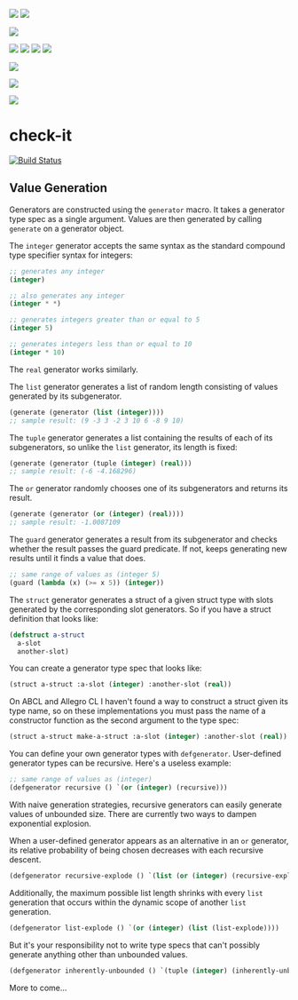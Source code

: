 ![](http://www.textfiles.com/underconstruction/HoHotSpringsBath9452ssunder_construction_fire.gif) ![](http://www.textfiles.com/underconstruction/yoyosemitegorge3116Constructionbarmove33.gif)

![](http://www.textfiles.com/underconstruction/ColosseumStadium8141cuteconstruct.gif)

![](http://www.textfiles.com/underconstruction/HoHollywoodAgency7728construct4.gif) ![](http://www.textfiles.com/underconstruction/HeHeartlandGarden5828constructionuc3.gif) ![](http://www.textfiles.com/underconstruction/HoHollywoodChateau4647imagesunderconstruction.gif) ![](http://www.textfiles.com/underconstruction/CoColosseumPressbox6848picsconstruction.gif)

![](http://www.textfiles.com/underconstruction/EnEnchantedForestFountain4640underconunderconstruction2.gif)

![](http://www.textfiles.com/underconstruction/ththe300exhavenunderconstruction.gif)

![](http://www.textfiles.com/underconstruction/CaCapeCanaveralHall8606gifsunderconstruction.gif)

# check-it

[![Build Status](https://travis-ci.org/DalekBaldwin/check-it.svg?branch=master)](https://travis-ci.org/DalekBaldwin/check-it)

## Value Generation

Generators are constructed using the `generator` macro. It takes a generator type spec as a single argument. Values are then generated by calling `generate` on a generator object.

The `integer` generator accepts the same syntax as the standard compound type specifier syntax for integers:

```lisp
;; generates any integer
(integer)

;; also generates any integer
(integer * *)

;; generates integers greater than or equal to 5
(integer 5)

;; generates integers less than or equal to 10
(integer * 10)
```

The `real` generator works similarly.

The `list` generator generates a list of random length consisting of values generated by its subgenerator.

```lisp
(generate (generator (list (integer))))
;; sample result: (9 -3 3 -2 3 10 6 -8 9 10)
```

The `tuple` generator generates a list containing the results of each of its subgenerators, so unlike the `list` generator, its length is fixed:

```lisp
(generate (generator (tuple (integer) (real)))
;; sample result: (-6 -4.168296)
```

The `or` generator randomly chooses one of its subgenerators and returns its result.

```lisp
(generate (generator (or (integer) (real))))
;; sample result: -1.0087109
```

The `guard` generator generates a result from its subgenerator and checks whether the result passes the guard predicate. If not, keeps generating new results until it finds a value that does.

```lisp
;; same range of values as (integer 5)
(guard (lambda (x) (>= x 5)) (integer))
```

The `struct` generator generates a struct of a given struct type with slots generated by the corresponding slot generators. So if you have a struct definition that looks like:

```lisp
(defstruct a-struct
  a-slot
  another-slot)
```

You can create a generator type spec that looks like:

```lisp
(struct a-struct :a-slot (integer) :another-slot (real))
```

On ABCL and Allegro CL I haven't found a way to construct a struct given its type name, so on these implementations you must pass the name of a constructor function as the second argument to the type spec:

```lisp
(struct a-struct make-a-struct :a-slot (integer) :another-slot (real))
```

You can define your own generator types with `defgenerator`. User-defined generator types can be recursive. Here's a useless example:

```lisp
;; same range of values as (integer)
(defgenerator recursive () `(or (integer) (recursive)))
```

With naive generation strategies, recursive generators can easily generate values of unbounded size. There are currently two ways to dampen exponential explosion.

When a user-defined generator appears as an alternative in an `or` generator, its relative probability of being chosen decreases with each recursive descent.

```lisp
(defgenerator recursive-explode () `(list (or (integer) (recursive-explode))))
```

Additionally, the maximum possible list length shrinks with every `list` generation that occurs within the dynamic scope of another `list` generation.

```lisp
(defgenerator list-explode () `(or (integer) (list (list-explode))))
```

But it's your responsibility not to write type specs that can't possibly generate anything other than unbounded values.

```lisp
(defgenerator inherently-unbounded () `(tuple (integer) (inherently-unbounded))
```

More to come...
